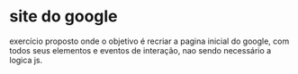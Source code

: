 # site do google
 exercício proposto onde o objetivo é recriar a pagina inicial do google, com todos seus elementos e eventos de interação, nao sendo necessário a logica js.
